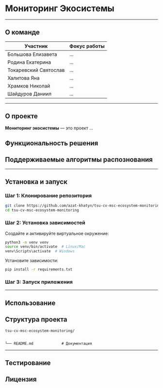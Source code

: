 # Мониторинг Экосистемы




---


## О команде


| Участник      | Фокус работы |
|---------------|--------------|
|Большова Елизавета | ...          |
|Родина Екатерина   | ...          |
|Токаревский Святослав | ...          |
|Халитова Яна   | ...          |
| Храмков Николай   | ...          |
| Шайдуров Даниил     | ...          |


---


## О проекте
**Мониторинг экосистемы** — это проект ...


## Функциональность решения

## Поддерживаемые алгоритмы распознования
---


## Установка и запуск


### Шаг 1: Клонирование репозитория
```bash
git clone https://github.com/azat-khatyn/tsu-cv-msc-ecosystem-monitoring
cd tsu-cv-msc-ecosystem-monitoring
```


### Шаг 2: Установка зависимостей


Создайте и активируйте виртуальное окружение:
```bash
python3 -m venv venv
source venv/bin/activate  # Linux/Mac
venv\Scripts\activate  # Windows
```


Установите зависимости:
```bash
pip install -r requirements.txt
```


### Шаг 3: Запуск приложения




---


## Использование


## Структура проекта


```plaintext
tsu-cv-msc-ecosystem-monitoring/


└── README.md             # Документация
```


---






## Тестирование




## Лицензия

